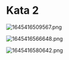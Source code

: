 

# Kata 2



![1645416509567.png](image/Módulo2Kata/1645416509567.png)

![1645416566648.png](image/Módulo2Kata/1645416566648.png)

![1645416580642.png](image/Módulo2Kata/1645416580642.png)
